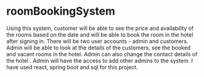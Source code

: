# roomBookingSystem
 Using this system, customer will be able to see the price and availability of the rooms based on the date and will be able to book the room in the hotel after signing in. There will be two user accounts - admin and customers. Admin will be able to look at the details of the customers, see the booked and vacant rooms in the hotel. Admin can also change the contact details of the hotel . Admin will have the access to add other admins to the system. I have used react, spring boot and sql for this project.
